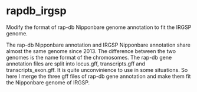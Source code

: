 # rapdb_irgsp
Modify the format of rap-db Nipponbare genome annotation to fit the IRGSP genome.

The rap-db Nipponbare annotation and IRGSP Nipponbare annotation share almost the same genome since 2013. The difference between the two genomes is the name format of the chromosomes.
The rap-db gene annotation files are split into locus.gff, transcripts.gff and transcripts_exon.gff. It is quite unconvinience to use in some situations. 
So here I merge the three gff files of rap-db gene annotation and make them fit the Nipponbare genome of IRGSP.
